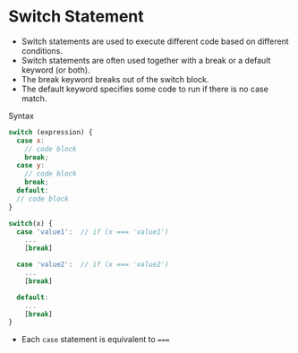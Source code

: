 # Switch Statement

- Switch statements are used to execute different code based on different conditions.
- Switch statements are often used together with a break or a default keyword (or both).
- The break keyword breaks out of the switch block.
- The default keyword specifies some code to run if there is no case match.

Syntax

```js
switch (expression) {
  case x:
    // code block
    break;
  case y:
    // code block
    break;
  default:
  // code block
}
```

```js
switch(x) {
  case 'value1':  // if (x === 'value1')
    ...
    [break]

  case 'value2':  // if (x === 'value2')
    ...
    [break]

  default:
    ...
    [break]
}
```

- Each `case` statement is equivalent to `===`
